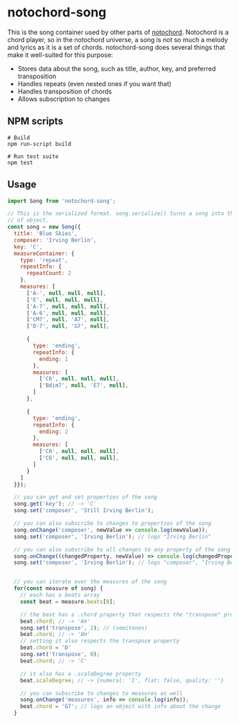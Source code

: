 # notochord-song

This is the song container used by other parts of [notochord](http://notochord.herokuapp.com).
Notochord is a chord player, so in the notochord universe, a song is not so much
a melody and lyrics as it is a set of chords. notochord-song does several things
that make it well-suited for this purpose:

- Stores data about the song, such as title, author, key, and preferred
  transposition
- Handles repeats (even nested ones if you want that)
- Handles transposition of chords
- Allows subscription to changes

## NPM scripts

```shell
# Build
npm run-script build

# Run test suite
npm test
```

## Usage

```javascript
import Song from 'notochord-song';

// This is the serialized format. song.serialize() turns a song into this kind
// of object.
const song = new Song({
  title: 'Blue Skies',
  composer: 'Irving Berlin',
  key: 'C',
  measureContainer: {
    type: 'repeat',
    repeatInfo: {
      repeatCount: 2
    },
    measures: [
      ['A-', null, null, null],
      ['E', null, null, null],
      ['A-7', null, null, null],
      ['A-6', null, null, null],
      ['CM7', null, 'A7', null],
      ['D-7', null, 'G7', null],

      {
        type: 'ending',
        repeatInfo: {
          ending: 1
        },
        measures: [
          ['C6', null, null, null],
          ['Bdim7', null, 'E7', null],
        ]
      },

      {
        type: 'ending',
        repeatInfo: {
          ending: 2
        },
        measures: [
          ['C6', null, null, null],
          ['C6', null, null, null],
        ]
      }
    ]
  }});

  // you can get and set properties of the song
  song.get('key'); // -> 'C'
  song.set('composer', 'Still Irving Berlin');

  // you can also subscribe to changes to properties of the song
  song.onChange('composer', newValue => console.log(newValue));
  song.set('composer', 'Irving Berlin'); // logs "Irving Berlin"

  // you can also subscribe to all changes to any property of the song
  song.onChange((changedProperty, newValue) => console.log(changedProperty, newValue));
  song.set('composer', 'Irving Berlin'); // logs "composer", "Irving Berlin"


  // you can iterate over the measures of the song
  for(const measure of song) {
    // each has a beats array
    const beat = measure.beats[0];

    // the beat has a .chord property that respects the "transpose" property of the song
    beat.chord; // -> 'Am'
    song.set('transpose', 2); // (semitones)
    beat.chord; // -> 'Bm'
    // setting it also respects the transpose property
    beat.chord = 'D'
    song.set('transpose', 0);
    beat.chord; // -> 'C'

    // it also has a .scaleDegree property
    beat.scaleDegree; // -> {numeral: 'I', flat: false, quality: ''}

    // you can subscribe to changes to measures as well
    song.onChange('measures', info => console.log(info));
    beat.chord = 'G7'; // logs an object with info about the change
  }
```